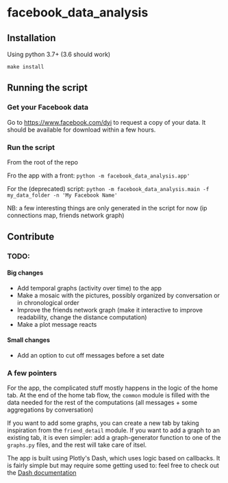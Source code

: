 # facebook_data_analysis

## Installation
Using python 3.7+ (3.6 should work)

`make install`

## Running the script
### Get your Facebook data
Go to https://www.facebook.com/dyi to request a copy of your data.
It should be available for download within a few hours.

### Run the script
From the root of the repo

Fro the app with a front:
```python -m facebook_data_analysis.app'```

For the (deprecated) script:
```python -m facebook_data_analysis.main -f my_data_folder -n 'My Facebook Name'```

NB: a few interesting things are only generated in the script for now
(ip connections map, friends network graph)

## Contribute
### TODO:

#### Big changes
- Add temporal graphs (activity over time) to the app
- Make a mosaic with the pictures, possibly organized by conversation or in chronological order
- Improve the friends network graph (make it interactive to improve readability, change the distance
computation)
- Make a plot message reacts

#### Small changes
- Add an option to cut off messages before a set date

### A few pointers
For the app, the complicated stuff mostly happens in the logic of the home tab.
At the end of the home tab flow,
the `common` module is filled with the data needed for the rest of the computations (all messages +
some aggregations by conversation)

If you want to add some graphs, you can create a new tab by taking inspiration from the
`friend_detail` module.
If you want to add a graph to an existing tab, it is even simpler:
add a graph-generator function to one of
the `graphs.py` files, and the rest will take care of itsel.

The app is built using Plotly's Dash, which uses logic based on callbacks.
It is fairly simple but may require some
 getting used to: feel free to check out the [Dash documentation](https://dash.plotly.com/)
